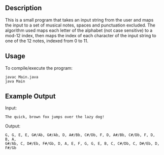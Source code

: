 ## Description
This is a small program that takes an input string from the user and maps the input to a set of musical notes,
spaces and punctuation excluded. The algorithm used maps each letter of the alphabet (not case sensitive) to a mod-12 index, then maps
the index of each character of the input string to one of the 12 notes, indexed from 0 to 11.

## Usage
To compile/execute the program:
```
javac Main.java
java Main
```

## Example Output
Input:
``` 
The quick, brown fox jumps over the lazy dog!
```

Output:
```
G, G, E, E, G#/Ab, G#/Ab, D, A#/Bb, C#/Db, F, D, A#/Bb, C#/Db, F, D, B, A,
G#/Ab, C, D#/Eb, F#/Gb, D, A, E, F, G, G, E, B, C, C#/Db, C, D#/Eb, D, F#/Gb 

```
